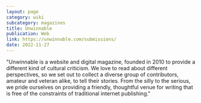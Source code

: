 ```yaml
---
layout: page
category: wiki
subcategory: magazines
title: Unwinnable
publication: Web
link: https://unwinnable.com/submissions/
date: 2022-11-27
---
```


"Unwinnable is a website and digital magazine, founded in 2010 to provide a different kind of cultural criticism. We love to read about different perspectives, so we set out to collect a diverse group of contributors, amateur and veteran alike, to tell their stories. From the silly to the serious, we pride ourselves on providing a friendly, thoughtful venue for writing that is free of the constraints of traditional internet publishing."
